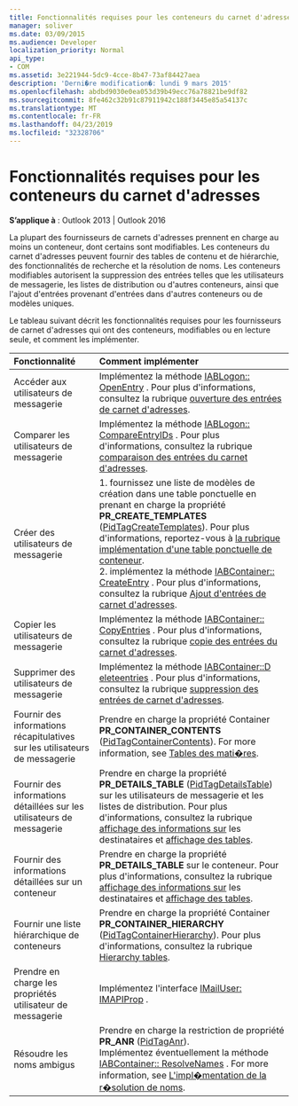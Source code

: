 ```yaml
---
title: Fonctionnalités requises pour les conteneurs du carnet d'adresses
manager: soliver
ms.date: 03/09/2015
ms.audience: Developer
localization_priority: Normal
api_type:
- COM
ms.assetid: 3e221944-5dc9-4cce-8b47-73af84427aea
description: 'Derni�re modification�: lundi 9 mars 2015'
ms.openlocfilehash: abdbd9030e0ea053d39b49ecc76a78821be9df82
ms.sourcegitcommit: 8fe462c32b91c87911942c188f3445e85a54137c
ms.translationtype: MT
ms.contentlocale: fr-FR
ms.lasthandoff: 04/23/2019
ms.locfileid: "32328706"
---
```

# <a name="required-features-for-address-book-containers"></a>Fonctionnalités requises pour les conteneurs du carnet d'adresses

  
  
**S’applique à** : Outlook 2013 | Outlook 2016 
  
La plupart des fournisseurs de carnets d'adresses prennent en charge au moins un conteneur, dont certains sont modifiables. Les conteneurs du carnet d'adresses peuvent fournir des tables de contenu et de hiérarchie, des fonctionnalités de recherche et la résolution de noms. Les conteneurs modifiables autorisent la suppression des entrées telles que les utilisateurs de messagerie, les listes de distribution ou d'autres conteneurs, ainsi que l'ajout d'entrées provenant d'entrées dans d'autres conteneurs ou de modèles uniques.
  
Le tableau suivant décrit les fonctionnalités requises pour les fournisseurs de carnet d'adresses qui ont des conteneurs, modifiables ou en lecture seule, et comment les implémenter.
  
|**Fonctionnalité**|**Comment implémenter**|
|:-----|:-----|
|Accéder aux utilisateurs de messagerie  <br/> |Implémentez la méthode [IABLogon:: OpenEntry](iablogon-openentry.md) . Pour plus d'informations, consultez la rubrique [ouverture des entrées de carnet d'adresses](opening-address-book-entries.md).  <br/> |
|Comparer les utilisateurs de messagerie  <br/> |Implémentez la méthode [IABLogon:: CompareEntryIDs](iablogon-compareentryids.md) . Pour plus d'informations, consultez la rubrique [comparaison des entrées du carnet d'adresses](comparing-address-book-entries.md).  <br/> |
|Créer des utilisateurs de messagerie  <br/> |1. fournissez une liste de modèles de création dans une table ponctuelle en prenant en charge la propriété **PR_CREATE_TEMPLATES** ([PidTagCreateTemplates](pidtagcreatetemplates-canonical-property.md)). Pour plus d'informations, reportez-vous à [la rubrique implémentation d'une table ponctuelle de conteneur](implementing-a-container-one-off-table.md).  <br/> 2. implémentez la méthode [IABContainer:: CreateEntry](iabcontainer-createentry.md) . Pour plus d'informations, consultez la rubrique [Ajout d'entrées de carnet d'adresses](adding-address-book-entries.md).  <br/> |
|Copier les utilisateurs de messagerie  <br/> |Implémentez la méthode [IABContainer:: CopyEntries](iabcontainer-copyentries.md) . Pour plus d'informations, consultez la rubrique [copie des entrées du carnet d'adresses](copying-address-book-entries.md).  <br/> |
|Supprimer des utilisateurs de messagerie  <br/> |Implémentez la méthode [IABContainer::D eleteentries](iabcontainer-deleteentries.md) . Pour plus d'informations, consultez la rubrique [suppression des entrées de carnet d'adresses](removing-address-book-entries.md).  <br/> |
|Fournir des informations récapitulatives sur les utilisateurs de messagerie  <br/> |Prendre en charge la propriété Container **PR_CONTAINER_CONTENTS** ([PidTagContainerContents](pidtagcontainercontents-canonical-property.md)). For more information, see [Tables des mati�res](contents-tables.md).  <br/> |
|Fournir des informations détaillées sur les utilisateurs de messagerie  <br/> |Prendre en charge la propriété **PR_DETAILS_TABLE** ([PidTagDetailsTable](pidtagdetailstable-canonical-property.md)) sur les utilisateurs de messagerie et les listes de distribution. Pour plus d'informations, consultez la rubrique [affichage des informations sur](displaying-recipient-information.md) les destinataires et [affichage des tables](display-tables.md).  <br/> |
|Fournir des informations détaillées sur un conteneur  <br/> |Prendre en charge la propriété **PR_DETAILS_TABLE** sur le conteneur. Pour plus d'informations, consultez la rubrique [affichage des informations sur](displaying-recipient-information.md) les destinataires et [affichage des tables](display-tables.md).  <br/> |
|Fournir une liste hiérarchique de conteneurs  <br/> |Prendre en charge la propriété Container **PR_CONTAINER_HIERARCHY** ([PidTagContainerHierarchy](pidtagcontainerhierarchy-canonical-property.md)). Pour plus d'informations, consultez la rubrique [Hierarchy tables](hierarchy-tables.md).  <br/> |
|Prendre en charge les propriétés utilisateur de messagerie  <br/> |Implémentez l'interface [IMailUser: IMAPIProp](imailuserimapiprop.md) .  <br/> |
|Résoudre les noms ambigus  <br/> | Prendre en charge la restriction de propriété **PR_ANR** ([PidTagAnr](pidtaganr-canonical-property.md)).  <br/>  Implémentez éventuellement la méthode [IABContainer:: ResolveNames](iabcontainer-resolvenames.md) . For more information, see [L'impl�mentation de la r�solution de noms](implementing-name-resolution.md).  <br/> |
   


